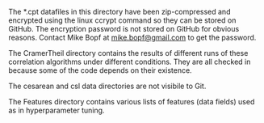The *.cpt datafiles in this directory have been zip-compressed and encrypted using the 
linux ccrypt command so they can be stored on GitHub. The encryption password is not 
stored on GitHub for obvious reasons. Contact Mike Bopf at mike.bopf@gmail.com to get 
the password.

The CramerTheil directory contains the results of different runs of these correlation
algorithms under different conditions. They are all checked in because some of the code
depends on their existence.

The cesarean and csl data directories are not visibile to Git.

The Features directory contains various lists of features (data fields) used as in
hyperparameter tuning.

